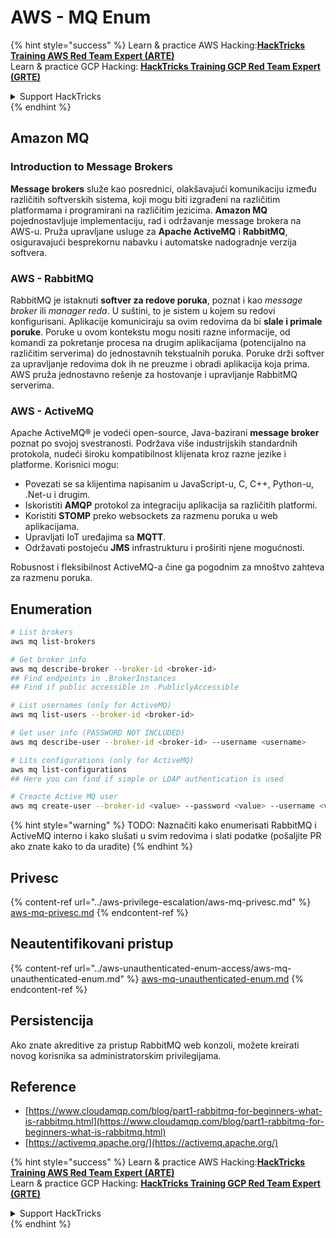 # AWS - MQ Enum

{% hint style="success" %}
Learn & practice AWS Hacking:<img src="../../../.gitbook/assets/image (1) (1) (1).png" alt="" data-size="line">[**HackTricks Training AWS Red Team Expert (ARTE)**](https://training.hacktricks.xyz/courses/arte)<img src="../../../.gitbook/assets/image (1) (1) (1).png" alt="" data-size="line">\
Learn & practice GCP Hacking: <img src="../../../.gitbook/assets/image (2).png" alt="" data-size="line">[**HackTricks Training GCP Red Team Expert (GRTE)**<img src="../../../.gitbook/assets/image (2).png" alt="" data-size="line">](https://training.hacktricks.xyz/courses/grte)

<details>

<summary>Support HackTricks</summary>

* Check the [**subscription plans**](https://github.com/sponsors/carlospolop)!
* **Join the** 💬 [**Discord group**](https://discord.gg/hRep4RUj7f) or the [**telegram group**](https://t.me/peass) or **follow** us on **Twitter** 🐦 [**@hacktricks\_live**](https://twitter.com/hacktricks_live)**.**
* **Share hacking tricks by submitting PRs to the** [**HackTricks**](https://github.com/carlospolop/hacktricks) and [**HackTricks Cloud**](https://github.com/carlospolop/hacktricks-cloud) github repos.

</details>
{% endhint %}

## Amazon MQ

### Introduction to Message Brokers

**Message brokers** služe kao posrednici, olakšavajući komunikaciju između različitih softverskih sistema, koji mogu biti izgrađeni na različitim platformama i programirani na različitim jezicima. **Amazon MQ** pojednostavljuje implementaciju, rad i održavanje message brokera na AWS-u. Pruža upravljane usluge za **Apache ActiveMQ** i **RabbitMQ**, osiguravajući besprekornu nabavku i automatske nadogradnje verzija softvera.

### AWS - RabbitMQ

RabbitMQ je istaknuti **softver za redove poruka**, poznat i kao _message broker_ ili _manager reda_. U suštini, to je sistem u kojem su redovi konfigurisani. Aplikacije komuniciraju sa ovim redovima da bi **slale i primale poruke**. Poruke u ovom kontekstu mogu nositi razne informacije, od komandi za pokretanje procesa na drugim aplikacijama (potencijalno na različitim serverima) do jednostavnih tekstualnih poruka. Poruke drži softver za upravljanje redovima dok ih ne preuzme i obradi aplikacija koja prima. AWS pruža jednostavno rešenje za hostovanje i upravljanje RabbitMQ serverima.

### AWS - ActiveMQ

Apache ActiveMQ® je vodeći open-source, Java-bazirani **message broker** poznat po svojoj svestranosti. Podržava više industrijskih standardnih protokola, nudeći široku kompatibilnost klijenata kroz razne jezike i platforme. Korisnici mogu:

* Povezati se sa klijentima napisanim u JavaScript-u, C, C++, Python-u, .Net-u i drugim.
* Iskoristiti **AMQP** protokol za integraciju aplikacija sa različitih platformi.
* Koristiti **STOMP** preko websockets za razmenu poruka u web aplikacijama.
* Upravljati IoT uređajima sa **MQTT**.
* Održavati postojeću **JMS** infrastrukturu i proširiti njene mogućnosti.

Robusnost i fleksibilnost ActiveMQ-a čine ga pogodnim za mnoštvo zahteva za razmenu poruka.

## Enumeration
```bash
# List brokers
aws mq list-brokers

# Get broker info
aws mq describe-broker --broker-id <broker-id>
## Find endpoints in .BrokerInstances
## Find if public accessible in .PubliclyAccessible

# List usernames (only for ActiveMQ)
aws mq list-users --broker-id <broker-id>

# Get user info (PASSWORD NOT INCLUDED)
aws mq describe-user --broker-id <broker-id> --username <username>

# Lits configurations (only for ActiveMQ)
aws mq list-configurations
## Here you can find if simple or LDAP authentication is used

# Creacte Active MQ user
aws mq create-user --broker-id <value> --password <value> --username <value> --console-access
```
{% hint style="warning" %}
TODO: Naznačiti kako enumerisati RabbitMQ i ActiveMQ interno i kako slušati u svim redovima i slati podatke (pošaljite PR ako znate kako to da uradite)
{% endhint %}

## Privesc

{% content-ref url="../aws-privilege-escalation/aws-mq-privesc.md" %}
[aws-mq-privesc.md](../aws-privilege-escalation/aws-mq-privesc.md)
{% endcontent-ref %}

## Neautentifikovani pristup

{% content-ref url="../aws-unauthenticated-enum-access/aws-mq-unauthenticated-enum.md" %}
[aws-mq-unauthenticated-enum.md](../aws-unauthenticated-enum-access/aws-mq-unauthenticated-enum.md)
{% endcontent-ref %}

## Persistencija

Ako znate akreditive za pristup RabbitMQ web konzoli, možete kreirati novog korisnika sa administratorskim privilegijama.

## Reference

* [https://www.cloudamqp.com/blog/part1-rabbitmq-for-beginners-what-is-rabbitmq.html](https://www.cloudamqp.com/blog/part1-rabbitmq-for-beginners-what-is-rabbitmq.html)
* [https://activemq.apache.org/](https://activemq.apache.org/)

{% hint style="success" %}
Learn & practice AWS Hacking:<img src="../../../.gitbook/assets/image (1) (1) (1).png" alt="" data-size="line">[**HackTricks Training AWS Red Team Expert (ARTE)**](https://training.hacktricks.xyz/courses/arte)<img src="../../../.gitbook/assets/image (1) (1) (1).png" alt="" data-size="line">\
Learn & practice GCP Hacking: <img src="../../../.gitbook/assets/image (2).png" alt="" data-size="line">[**HackTricks Training GCP Red Team Expert (GRTE)**<img src="../../../.gitbook/assets/image (2).png" alt="" data-size="line">](https://training.hacktricks.xyz/courses/grte)

<details>

<summary>Support HackTricks</summary>

* Check the [**subscription plans**](https://github.com/sponsors/carlospolop)!
* **Join the** 💬 [**Discord group**](https://discord.gg/hRep4RUj7f) or the [**telegram group**](https://t.me/peass) or **follow** us on **Twitter** 🐦 [**@hacktricks\_live**](https://twitter.com/hacktricks_live)**.**
* **Share hacking tricks by submitting PRs to the** [**HackTricks**](https://github.com/carlospolop/hacktricks) and [**HackTricks Cloud**](https://github.com/carlospolop/hacktricks-cloud) github repos.

</details>
{% endhint %}
